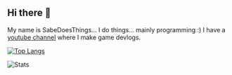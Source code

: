 ## Hi there 👋

My name is SabeDoesThings... I do things... mainly programming :)
I have a [youtube channel](https://www.youtube.com/@SabeDoesThingsChannel) where I make game devlogs.

[![Top Langs](https://github-readme-stats.vercel.app/api/top-langs/?username=bstrdlord&layout=donut&theme=highcontrast)](https://github.com/anuraghazra/github-readme-stats) 

![Stats](https://github-readme-stats.vercel.app/api?username=sabedoesthings&count_private=true&show_icons=true&disable_animations=true&theme=dark)
